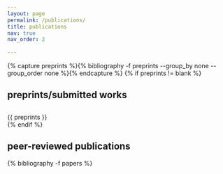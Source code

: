 ```yaml
---
layout: page
permalink: /publications/
title: publications
nav: true
nav_order: 2
  
---
```


<!-- Preprints/Submitted Works -->
{% capture preprints %}{% bibliography -f preprints --group_by none --group_order none %}{% endcapture %}
{% if preprints != blank %}
<div class="publications">
  <h2 class="bibliography-title">preprints/submitted works</h2>
  <h2 class="bibliography"></h2>
  {{ preprints }}
</div>
{% endif %}

<!-- Peer-reviewed papers -->
<div class="publications">
  <h2 class="bibliography-title">peer-reviewed publications</h2>
  {% bibliography -f papers %}
</div>
